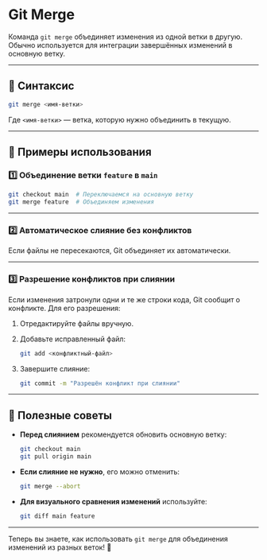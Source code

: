 # Git Merge

Команда `git merge` объединяет изменения из одной ветки в другую. Обычно используется для интеграции завершённых изменений в основную ветку.

---

## 📌 Синтаксис  

```bash
git merge <имя-ветки>
```

Где `<имя-ветки>` — ветка, которую нужно объединить в текущую.

---

## 🔹 Примеры использования  

### 1️⃣ Объединение ветки `feature` в `main`  

```bash
git checkout main  # Переключаемся на основную ветку
git merge feature  # Объединяем изменения
```

---

### 2️⃣ Автоматическое слияние без конфликтов  

Если файлы не пересекаются, Git объединяет их автоматически.

---

### 3️⃣ Разрешение конфликтов при слиянии  

Если изменения затронули одни и те же строки кода, Git сообщит о конфликте. Для его разрешения:

1. Отредактируйте файлы вручную.  
2. Добавьте исправленный файл:  

   ```bash
   git add <конфликтный-файл>
   ```

3. Завершите слияние:  

   ```bash
   git commit -m "Разрешён конфликт при слиянии"
   ```

---

## 🚀 Полезные советы  

- **Перед слиянием** рекомендуется обновить основную ветку:  

  ```bash
  git checkout main
  git pull origin main
  ```

- **Если слияние не нужно**, его можно отменить:  

  ```bash
  git merge --abort
  ```

- **Для визуального сравнения изменений** используйте:  

  ```bash
  git diff main feature
  ```

---

Теперь вы знаете, как использовать `git merge` для объединения изменений из разных веток! 🚀
